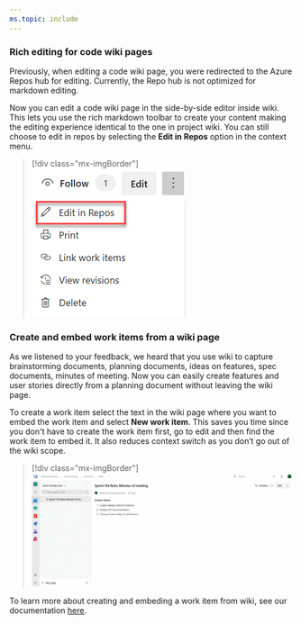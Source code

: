 ```yaml
---
ms.topic: include
---
```


### Rich editing for code wiki pages

Previously, when editing a code wiki page, you were redirected to the Azure Repos hub for editing. Currently, the Repo hub is not optimized for markdown editing. 

Now you can edit a code wiki page in the side-by-side editor inside wiki. This lets you use the rich markdown toolbar to create your content making the editing experience identical to the one in project wiki. You can still choose to edit in repos by selecting the **Edit in Repos** option in the context menu.

> [!div class="mx-imgBorder"]
> ![Badge](../../_img/154_06.png "Rich editing for code wiki in Wiki Hub")

### Create and embed work items from a wiki page

As we listened to your feedback, we heard that you use wiki to capture brainstorming documents, planning documents, ideas on features, spec documents, minutes of meeting. Now you can easily create features and user stories directly from a planning document without leaving the wiki page. 

To create a work item select the text in the wiki page where you want to embed the work item and select **New work item**. This saves you time since you don't have to create the work item first, go to edit and then find the work item to embed it. It also reduces context switch as you don’t go out of the wiki scope.

> [!div class="mx-imgBorder"]
> ![Badge](../../_img/154_07.gif "Create and embed work items from wiki content")

To learn more about creating and embeding a work item from wiki, see our documentation [here](https://docs.microsoft.com/en-us/azure/devops/project/wiki/create-embed-wit-from-wiki?view=azure-devops).